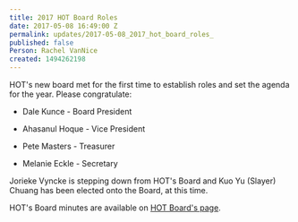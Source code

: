 ```yaml
---
title: 2017 HOT Board Roles
date: 2017-05-08 16:49:00 Z
permalink: updates/2017-05-08_2017_hot_board_roles_
published: false
Person: Rachel VanNice
created: 1494262198
---
```


HOT's new board met for the first time to establish roles and set the agenda for the year. Please congratulate:

* Dale Kunce -  Board President

* Ahasanul Hoque - Vice President

* Pete Masters - Treasurer

* Melanie Eckle - Secretary 

Jorieke Vyncke is stepping down from HOT's Board and Kuo Yu (Slayer) Chuang has been elected onto the Board, at this time.

HOT's Board minutes are available on [HOT Board's page](https://wiki.openstreetmap.org/wiki/Humanitarian_OSM_Team/Board).
